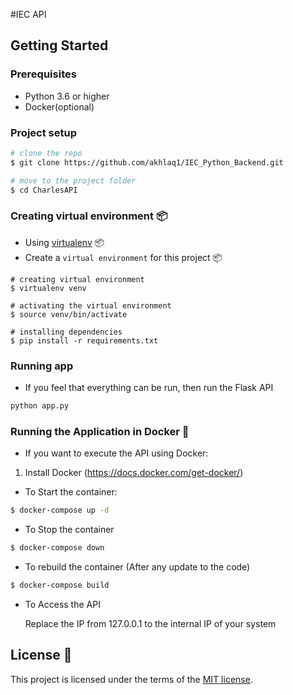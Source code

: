 #IEC API

## Getting Started

### Prerequisites

- Python 3.6 or higher
- Docker(optional)

### Project setup

```sh
# clone the repo
$ git clone https://github.com/akhlaq1/IEC_Python_Backend.git

# move to the project folder
$ cd CharlesAPI
```

### Creating virtual environment 📦

- Using [virtualenv](https://virtualenv.pypa.io/en/latest/) 📦
- Create a `virtual environment` for this project 📦

```shell
# creating virtual environment
$ virtualenv venv

# activating the virtual environment
$ source venv/bin/activate

# installing dependencies
$ pip install -r requirements.txt
```

### Running app

- If you feel that everything can be run, then run the Flask API

```sh
python app.py
```

### Running the Application in Docker 🐳

- If you want to execute the API using Docker:

1. Install Docker (https://docs.docker.com/get-docker/)

- To Start the container:

```sh
$ docker-compose up -d
```

- To Stop the container

```sh
$ docker-compose down
```

- To rebuild the container (After any update to the code)

```sh
$ docker-compose build
```

- To Access the API

  Replace the IP from 127.0.0.1 to the internal IP of your system

## License 📝

This project is licensed under the terms of the [MIT license](LICENSE).
